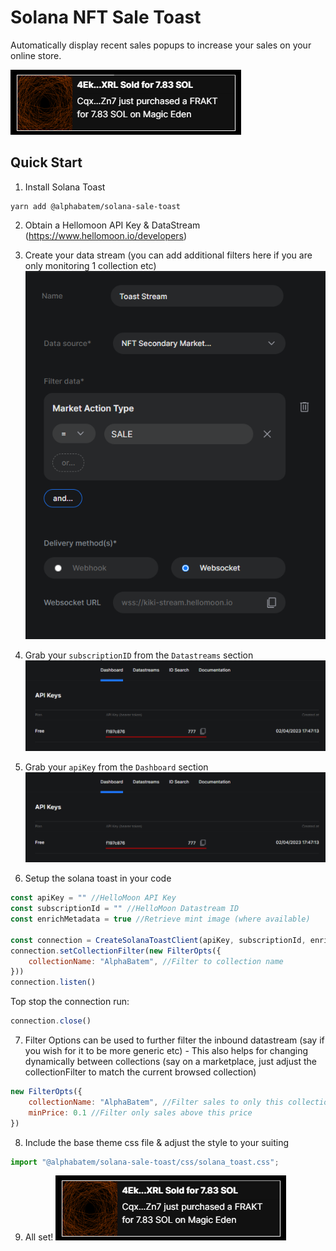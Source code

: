 # Solana NFT Sale Toast
Automatically display recent sales popups to increase your sales on your online store.

![Example Toast](https://github.com/alphabatem/solana-sale-toast/blob/main/docs/img/moon_04.PNG?raw=true)

## Quick Start

1. Install Solana Toast
```
yarn add @alphabatem/solana-sale-toast
```


2. Obtain a Hellomoon API Key & DataStream (https://www.hellomoon.io/developers)

3. Create your data stream (you can add additional filters here if you are only monitoring 1 collection etc) 
![HelloMoon data stream setup](https://github.com/alphabatem/solana-sale-toast/blob/main/docs/img/moon_02.PNG?raw=true)

4. Grab your `subscriptionID` from the `Datastreams` section
![HelloMoon datastreams](https://github.com/alphabatem/solana-sale-toast/blob/main/docs/img/moon_03.PNG?raw=true)

5. Grab your `apiKey` from the `Dashboard` section
![HelloMoon dashboard](https://github.com/alphabatem/solana-sale-toast/blob/main/docs/img/moon_03.PNG?raw=true)

6. Setup the solana toast in your code
```js
const apiKey = "" //HelloMoon API Key
const subscriptionId = "" //HelloMoon Datastream ID
const enrichMetadata = true //Retrieve mint image (where available)

const connection = CreateSolanaToastClient(apiKey, subscriptionId, enrichMetadata)
connection.setCollectionFilter(new FilterOpts({
    collectionName: "AlphaBatem", //Filter to collection name
}))
connection.listen()
```

Top stop the connection run:
```js
connection.close()
```

7. Filter Options can be used to further filter the inbound datastream (say if you wish for it to be more generic etc) - This also helps for changing dynamically between 
collections (say on a marketplace, just adjust the collectionFilter to match the current browsed collection)
```js
new FilterOpts({
    collectionName: "AlphaBatem", //Filter sales to only this collection
	minPrice: 0.1 //Filter only sales above this price
})
```

8. Include the base theme css file & adjust the style to your suiting
```js
import "@alphabatem/solana-sale-toast/css/solana_toast.css";
```

9. All set!
![Example Toast](https://github.com/alphabatem/solana-sale-toast/blob/main/docs/img/moon_04.PNG?raw=true)